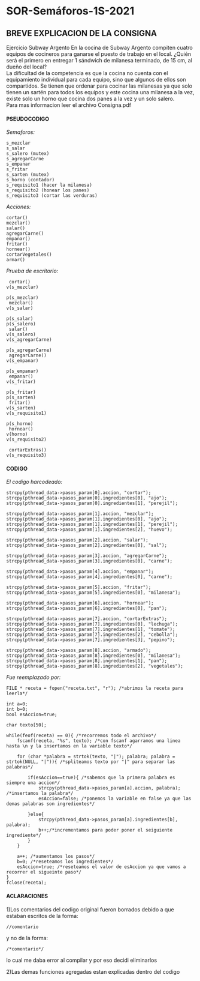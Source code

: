 # SOR-Semáforos-1S-2021

## BREVE EXPLICACION DE LA CONSIGNA
Ejercicio Subway Argento
En la cocina de Subway Argento compiten cuatro equipos de cocineros
para ganarse el puesto de trabajo en el local. ¿Quién será el primero en
entregar 1 sándwich de milanesa terminado, de 15 cm, al dueño del
local?\
La dificultad de la competencia es que la cocina no cuenta con el
equipamiento individual para cada equipo, sino que algunos de ellos son
compartidos. Se tienen que ordenar para cocinar las milanesas ya que
solo tienen un sartén para todos los equipos y este cocina una milanesa
a la vez, existe solo un horno que cocina dos panes a la vez y un solo
salero.\
Para mas informacion leer el archivo Consigna.pdf

#### PSEUDOCODIGO


*Semaforos:*

	s_mezclar
	s_salar
	s_salero (mutex)
	s_agregarCarne
	s_empanar
	s_fritar
	s_sarten (mutex)
	s_horno (contador)
	s_requisito1 (hacer la milanesa)
	s_requisito2 (honear los panes)
	s_requisito3 (cortar las verduras)

*Acciones:*

	cortar()
	mezclar()
	salar()
	agregarCarne()
	empanar()
	fritar()
	hornear()
	cortarVegetales()
	armar()
	
*Prueba de escritorio:*

	 cortar()
	v(s_mezclar)
	
	p(s_mezclar)
	 mezclar()
	v(s_salar)
	
	p(s_salar)
	p(s_salero)
	 salar()
	v(s_salero)
	v(s_agregarCarne)
	
	p(s_agregarCarne)
	 agregarCarne()
	v(s_empanar)
	
	p(s_empanar)
	 empanar()
	v(s_fritar)
	
	p(s_fritar)
	p(s_sarten)
	 fritar()
	v(s_sarten)
	v(s_requisito1)
	
	p(s_horno)
	 hornear()
	v(horno)
	v(s_requisito2)
	
	 cortarExtras()
	v(s_requisito3) 
	

#### CODIGO


*El codigo harcodeado:*

	strcpy(pthread_data->pasos_param[0].accion, "cortar");
	strcpy(pthread_data->pasos_param[0].ingredientes[0], "ajo");
	strcpy(pthread_data->pasos_param[0].ingredientes[1], "perejil");

	strcpy(pthread_data->pasos_param[1].accion, "mezclar");
	strcpy(pthread_data->pasos_param[1].ingredientes[0], "ajo");
	strcpy(pthread_data->pasos_param[1].ingredientes[1], "perejil");
	strcpy(pthread_data->pasos_param[1].ingredientes[2], "huevo");

	strcpy(pthread_data->pasos_param[2].accion, "salar");
	strcpy(pthread_data->pasos_param[2].ingredientes[0], "sal");

	strcpy(pthread_data->pasos_param[3].accion, "agregarCarne");
	strcpy(pthread_data->pasos_param[3].ingredientes[0], "carne");

	strcpy(pthread_data->pasos_param[4].accion, "empanar");
	strcpy(pthread_data->pasos_param[4].ingredientes[0], "carne");

	strcpy(pthread_data->pasos_param[5].accion, "fritar");
	strcpy(pthread_data->pasos_param[5].ingredientes[0], "milanesa");

	strcpy(pthread_data->pasos_param[6].accion, "hornear");
	strcpy(pthread_data->pasos_param[6].ingredientes[0], "pan");

	strcpy(pthread_data->pasos_param[7].accion, "cortarExtras");
	strcpy(pthread_data->pasos_param[7].ingredientes[0], "lechuga");
	strcpy(pthread_data->pasos_param[7].ingredientes[1], "tomate");
	strcpy(pthread_data->pasos_param[7].ingredientes[2], "cebolla");
	strcpy(pthread_data->pasos_param[7].ingredientes[3], "pepino");

	strcpy(pthread_data->pasos_param[8].accion, "armado");
	strcpy(pthread_data->pasos_param[8].ingredientes[0], "milanesa");
	strcpy(pthread_data->pasos_param[8].ingredientes[1], "pan");
	strcpy(pthread_data->pasos_param[8].ingredientes[2], "vegetales");

*Fue reemplazado por:*

	FILE * receta = fopen("receta.txt", "r"); /*abrimos la receta para leerla*/

	int a=0;
	int b=0;
	bool esAccion=true;

	char texto[50];

	while(feof(receta) == 0){ /*recorremos todo el archivo*/
		fscanf(receta, "%s", texto); /*con fscanf agarramos una linea hasta \n y la insertamos en la variable texto*/

		for (char *palabra = strtok(texto, "|"); palabra; palabra = strtok(NULL, "|")){ /*spliteamos texto por "|" para separar las palabras*/

			if(esAccion==true){ /*sabemos que la primera palabra es siempre una accion*/
				strcpy(pthread_data->pasos_param[a].accion, palabra); /*insertamos la palabra*/
				esAccion=false; /*ponemos la variable en false ya que las demas palabras son ingredientes*/

			}else{
				strcpy(pthread_data->pasos_param[a].ingredientes[b], palabra);
				b++;/*incrementamos para poder poner el seiguiente ingrediente*/
			}
		}

		a++; /*aumentamos los pasos*/
		b=0; /*reseteamos los ingredientes*/
		esAccion=true; /*reseteamos el valor de esAccion ya que vamos a recorrer el sigueinte paso*/
	}
	fclose(receta);

#### ACLARACIONES
1)Los comentarios del codigo original fueron borrados debido a que estaban escritos de la forma:
	
	//comentario
	
y no de la forma:
	
	/*comentario*/

lo cual me daba error al compilar y por eso decidi eliminarlos

2)Las demas funciones agregadas estan explicadas dentro del codigo
